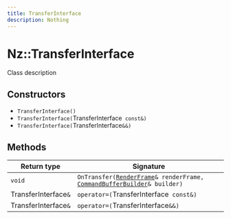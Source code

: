 ```yaml
---
title: TransferInterface
description: Nothing
---
```


# Nz::TransferInterface

Class description

## Constructors

- `TransferInterface()`
- `TransferInterface(`TransferInterface` const&)`
- `TransferInterface(`TransferInterface`&&)`

## Methods

| Return type | Signature |
| ----------- | --------- |
| `void` | `OnTransfer(`[`RenderFrame`](documentation/generated/Renderer/RenderFrame.md)`& renderFrame, `[`CommandBufferBuilder`](documentation/generated/Renderer/CommandBufferBuilder.md)`& builder)` |
| TransferInterface`&` | `operator=(`TransferInterface` const&)` |
| TransferInterface`&` | `operator=(`TransferInterface`&&)` |
